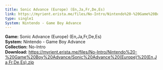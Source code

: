 ```yaml
---
title: Sonic Advance (Europe) (En,Ja,Fr,De,Es)
link: https://myrient.erista.me/files/No-Intro/Nintendo%20-%20Game%20Boy%20Advance/Sonic%20Advance%20(Europe)%20(En,Ja,Fr,De,Es).zip
type: single1
System: Nintendo - Game Boy Advance
---
```

<b>Game:</b> Sonic Advance (Europe) (En,Ja,Fr,De,Es)<br>
<b>System:</b> Nintendo - Game Boy Advance<br>
<b>Collection:</b> No-Intro<br>
<b>Download:</b> https://myrient.erista.me/files/No-Intro/Nintendo%20-%20Game%20Boy%20Advance/Sonic%20Advance%20(Europe)%20(En,Ja,Fr,De,Es).zip